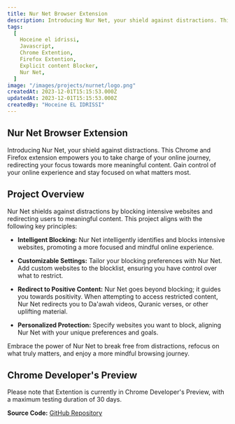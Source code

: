 ```yaml
---
title: Nur Net Browser Extension
description: Introducing Nur Net, your shield against distractions. This Chrome and Firefox extension empowers you to take charge of your online journey, redirecting your focus towards more meaningful content. Gain control of your online experience and stay focused on what matters most.
tags:
  [
    Hoceine el idrissi,
    Javascript,
    Chrome Extention,
    Firefox Extention,
    Explicit content Blocker,
    Nur Net,
  ]
image: "/images/projects/nurnet/logo.png"
createdAt: 2023-12-01T15:15:53.000Z
updatedAt: 2023-12-01T15:15:53.000Z
createdBy: "Hoceine EL IDRISSI"
---
```


## Nur Net Browser Extension

Introducing Nur Net, your shield against distractions. This Chrome and Firefox extension empowers you to take charge of your online journey, redirecting your focus towards more meaningful content. Gain control of your online experience and stay focused on what matters most.

## Project Overview

Nur Net shields against distractions by blocking intensive websites and redirecting users to meaningful content. This project aligns with the following key principles:

- **Intelligent Blocking:** Nur Net intelligently identifies and blocks intensive websites, promoting a more focused and mindful online experience.

- **Customizable Settings:** Tailor your blocking preferences with Nur Net. Add custom websites to the blocklist, ensuring you have control over what to restrict.

- **Redirect to Positive Content:** Nur Net goes beyond blocking; it guides you towards positivity. When attempting to access restricted content, Nur Net redirects you to Da'awah videos, Quranic verses, or other uplifting material.

- **Personalized Protection:** Specify websites you want to block, aligning Nur Net with your unique preferences and goals.

Embrace the power of Nur Net to break free from distractions, refocus on what truly matters, and enjoy a more mindful browsing journey.

## Chrome Developer's Preview

Please note that Extention is currently in Chrome Developer's Preview, with a maximum testing duration of 30 days.

**Source Code:** [GitHub Repository](https://github.com/HoceineEl/NurNet-chrome)
